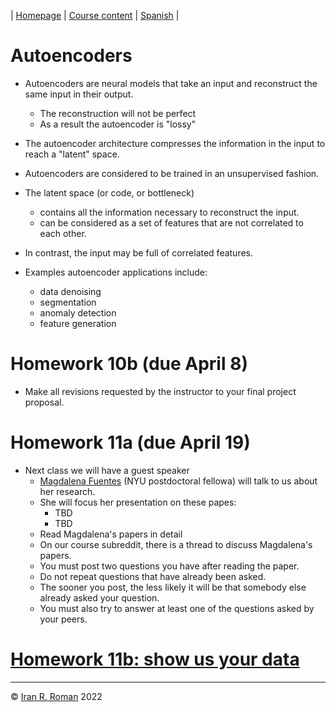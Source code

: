 | [Homepage](https://dl4genaudio.github.io) | [Course content](https://dl4genaudio.github.io/#course-content) | [Spanish](https://dl4genaudio-github-io.translate.goog/autoencoders/?_x_tr_sl=auto&_x_tr_tl=es&_x_tr_hl=en&_x_tr_pto=wapp) |

# Autoencoders

* Autoencoders are neural models that take an input and reconstruct the same input in their output.
    * The reconstruction will not be perfect
    * As a result the autoencoder is "lossy"

* The autoencoder architecture compresses the information in the input to reach a "latent" space.

* Autoencoders are considered to be trained in an unsupervised fashion.

* The latent space (or code, or bottleneck)
    * contains all the information necessary to reconstruct the input.
    * can be considered as a set of features that are not correlated to each other. 

* In contrast, the input may be full of correlated features. 

* Examples autoencoder applications include:
    * data denoising
    * segmentation
    * anomaly detection
    * feature generation


# Homework 10b (due April 8)

* Make all revisions requested by the instructor to your final project proposal.
    
        
# Homework 11a (due April 19)

* Next class we will have a guest speaker
    * [Magdalena Fuentes](https://magdalenafuentes.github.io/) (NYU postdoctoral fellowa) will talk to us about her research.
    * She will focus her presentation on these papes: 
        * TBD
        * TBD
    * Read Magdalena's papers in detail
    * On our course subreddit, there is a thread to discuss Magdalena's papers. 
    * You must post two questions you have after reading the paper. 
    * Do not repeat questions that have already been asked.
    * The sooner you post, the less likely it will be that somebody else already asked your question. 
    * You must also try to answer at least one of the questions asked by your peers.

# [Homework 11b: show us your data](https://colab.research.google.com/github/dl4genaudio/assignments/blob/main/your_data.ipynb)


___

&copy; [Iran R. Roman](https://iranroman.github.io) 2022


